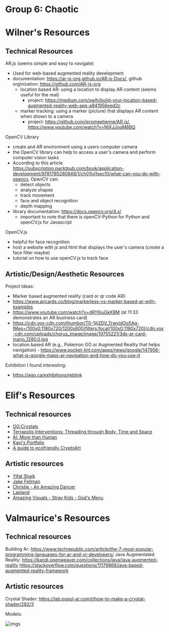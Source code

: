 # Group 6: Chaotic

# Wilner's Resources 
## Technical Resources 

AR.js (seems simple and easy to navigate)
- Used for web-based augmented reality development 
- documentation: https://ar-js-org.github.io/AR.js-Docs/, github orginization: https://github.com/AR-js-org
    - location based AR: using a location to display AR content (seems useful for the real)
        - project: https://medium.com/swlh/build-your-location-based-augmented-reality-web-app-a841956eed2c   
    - marker tracking: using a marker (picture) that displays AR content when shown to a camera
        - project: https://github.com/jeromeetienne/AR.js/, https://www.youtube.com/watch?v=NIXJJoqM8BQ 

OpenCV Library
- create and AR environment using a users computer camera 
- the OpenCV library can help to access a user's camera and perform computer vision tasks 
- According to this article https://subscription.packtpub.com/book/application-development/9781785280948/1/ch01lvl1sec10/what-can-you-do-with-opencv, OpenCV can:
    - detect objects
    - analyze shapes 
    - track movement
    - face and object recognition 
    - depth mapping  
- library documentation: https://docs.opencv.org/4.x/
    - important to note that there is openCV-Python for Python and openCV.js for Javascript

OpenCV.js
- helpful for face recognition 
- host a website with js and html that displays the user's camera (create a face filter maybe) 
- tutorial on how to use openCV.js to track face

## Artistic/Design/Aesthetic Resources

Project Ideas:
- Marker based augmented reality (card or qr code AR):
- https://www.aircards.co/blog/markerless-vs-marker-based-ar-with-examples
- https://www.youtube.com/watch?v=dRY6iuGkKBM (at 11:33 demonstrates an AR business card)
- https://cdn.vox-cdn.com/thumbor/T0-1jIj2DV_TrwvidOo5Aq-IMes=/100x0:1180x720/1200x800/filters:focal(100x0:1180x720)/cdn.vox-cdn.com/uploads/chorus_image/image/10755221/3ds-ar-card-mario_1280.0.jpg
- location based AR (e.g., Pokemon GO or Augmented Reality that helps navigation) - https://www.pocket-lint.com/apps/news/google/147956-what-is-google-maps-ar-navigation-and-how-do-you-use-it

Exhibition I found interesting:
- https://ago.ca/exhibitions/reblink

# Elif's Resources 
## Technical resources
* [OG:Crystals](https://ogcrystals.com/)
* [Terrapolis Interventions: Threading through Body, Time and Space](https://www.liminalportal.com/terrapolis)
* [AI: More than Human](https://www.barbican.org.uk/hire/exhibition-hire-bie/ai-more-than-human)
* [Kavi's Portfolio](https://kavi999.wordpress.com/)
* [A guide to ecofriendly CryptoArt](https://github.com/memo/eco-nft)

## Artistic resources
* [Yifat Shaik](https://yifatshaik.itch.io/)
* [Jake Fellman](https://www.instagram.com/jakefellman/?hl=en)
* [Christie - An Amazing Dancer](https://www.instagram.com/chi_xtie/?hl=en)
* [Lapland](https://new.visitfinland.com/en/places-to-go/lapland/)
* [Amazing Visuals - Stray Kids - God's Menu](https://www.youtube.com/watch?v=TQTlCHxyuu8)

# Valmaurice's Resources
## Technical resources
Building Ar:
https://www.techrepublic.com/article/the-7-most-popular-programming-languages-for-ar-and-vr-developers/
Java Augmentated Reality:
https://kandi.openweaver.com/collections/java/java-augmented-reality
https://stackoverflow.com/questions/11179868/java-based-augmented-reality-framework

## Artistic resources
Crystal Shader:
https://lab.popul-ar.com/t/how-to-make-a-crystal-shader/282/3

Models:

![imgs](https://img-new.cgtrader.com/items/3390008/a89f483dc2/large/crystal-set-3d-model-low-poly-obj.jpg)



